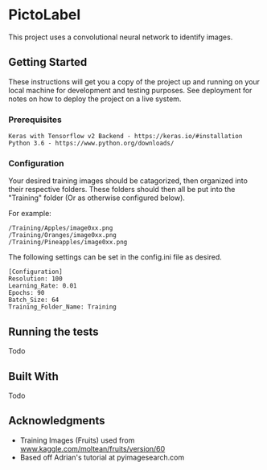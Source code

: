 # PictoLabel

This project uses a convolutional neural network to identify images.

## Getting Started

These instructions will get you a copy of the project up and running on your local machine for development and testing purposes. See deployment for notes on how to deploy the project on a live system.

### Prerequisites


```
Keras with Tensorflow v2 Backend - https://keras.io/#installation
Python 3.6 - https://www.python.org/downloads/
```

### Configuration

Your desired training images should be catagorized, then organized into their respective folders. These folders should then all be put into the "Training" folder (Or as otherwise configured below).

For example:
```
/Training/Apples/image0xx.png
/Training/Oranges/image0xx.png
/Training/Pineapples/image0xx.png
```

The following settings can be set in the config.ini file as desired.

```
[Configuration]
Resolution: 100
Learning_Rate: 0.01
Epochs: 90
Batch_Size: 64
Training_Folder_Name: Training
```

## Running the tests

Todo

## Built With

Todo

## Acknowledgments

* Training Images (Fruits) used from www.kaggle.com/moltean/fruits/version/60
* Based off Adrian's tutorial at pyimagesearch.com
